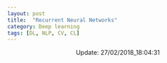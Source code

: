 ```yaml
---
layout: post
title:  "Recurrent Neural Networks"
category: Deep learning
tags: [DL, NLP, CV, CL]
---
```






<center> Update: 27/02/2018_18:04:31</center>

  	
